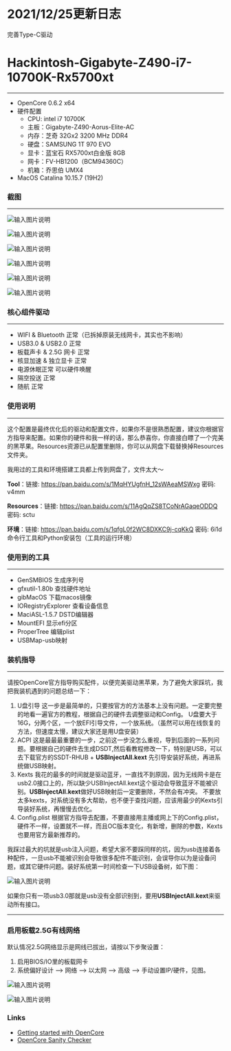 # 2021/12/25更新日志
完善Type-C驱动

# Hackintosh-Gigabyte-Z490-i7-10700K-Rx5700xt
---
- OpenCore 0.6.2 x64
- 硬件配置
    - CPU: intel i7 10700K
    - 主板：Gigabyte-Z490-Aorus-Elite-AC
    - 内存：芝奇 32Gx2 3200 MHz DDR4
    - 硬盘：SAMSUNG 1T 970 EVO
    - 显卡：蓝宝石 RX5700xt白金版 8GB
    - 网卡：FV-HB1200（BCM94360C）
    - 机箱：乔思伯 UMX4
- MacOS Catalina 10.15.7 (19H2)

### 截图
---
![输入图片说明](https://images.gitee.com/uploads/images/2020/1008/170123_3d50685d_608091.jpeg "截屏2020-10-08 15.41.40.jpg")

![输入图片说明](https://images.gitee.com/uploads/images/2020/1008/170135_dda8bfb0_608091.png "截屏2020-10-08 15.41.53.png")

![输入图片说明](https://images.gitee.com/uploads/images/2020/1008/170144_41870432_608091.png "截屏2020-10-08 15.42.05.png")

![输入图片说明](https://images.gitee.com/uploads/images/2020/1008/170152_b8278106_608091.png "截屏2020-10-08 15.42.10.png")

![输入图片说明](https://images.gitee.com/uploads/images/2020/1008/170200_4f99318d_608091.png "截屏2020-10-08 15.42.16.png")

![输入图片说明](https://images.gitee.com/uploads/images/2020/1008/170212_2b7f45d0_608091.png "截屏2020-10-08 16.13.44.png")


### 核心组件驱动
---
- WIFI & Bluetooth 正常（已拆掉原装无线网卡，其实也不影响）
- USB3.0 & USB2.0 正常
- 板载声卡 & 2.5G 网卡 正常
- 核显加速 & 独立显卡 正常
- 电源休眠正常 可以硬件唤醒
- 隔空投送 正常
- 随航 正常

### 使用说明
---
这个配置是最终优化后的驱动和配置文件，如果你不是很熟悉配置，建议你根据官方指导来配置。如果你的硬件和我一样的话，那么恭喜你，你直接白瞟了一个完美的黑苹果。Resources资源已从配置里删除，你可以从网盘下载替换掉Resources文件夹。

我用过的工具和环境搭建工具都上传到网盘了，文件太大～

**Tool**：链接: https://pan.baidu.com/s/1MqHYUgfnH_12sWAeaMSWxg  密码: v4mm

**Resources**：链接: https://pan.baidu.com/s/11AgQqZS8TCoNrAGaqeODDQ  密码: sctu

**环境**：链接: https://pan.baidu.com/s/1qfgL0f2WC8DXKC9j-cqKkQ  密码: 6i1d
 命令行工具和Python安装包（工具的运行环境）


### 使用到的工具
---
- GenSMBIOS 生成序列号
- gfxutil-1.80b 查找硬件地址
- gibMacOS 下载macos镜像
- IORegistryExplorer 查看设备信息
- MaciASL-1.5.7 DSTD编辑器
- MountEFI 显示efi分区
- ProperTree 编辑plist
- USBMap-usb映射

### 装机指导
---
请按OpenCore官方指导购买配件，以便完美驱动黑苹果，为了避免大家踩坑，我把我装机遇到的问题总结一下：

1. U盘引导
    这一步是最简单的，只要按官方的方法基本上没有问题。一定要完整的地看一遍官方的教程，根据自己的硬件去调整驱动和Config。
    U盘要大于16G，分两个区，一个放EFI引导文件，一个放系统。（虽然可以用在线恢复的方法，但速度太慢，建议大家还是用U盘安装）
2. ACPI
    这是最最最重要的一步，之前这一步没怎么重视，导到后面的一系列问题。要根据自己的硬件去生成DSDT,然后看教程修改一下，特别是USB，可以去下载官方的SSDT-RHUB + **USBInjectAll.kext** 先引导安装好系统，再进系统做USB映射。
3. Kexts
    我花的最多的时间就是驱动蓝牙，一直找不到原因，因为无线网卡是在usb2.0接口上的，所以缺少USBInjectAll.kext这个驱动会导致蓝牙不能被识别。**USBInjectAll.kext**做好USB映射后一定要删除，不然会有冲突。
    不要放太多kexts，对系统没有多大帮助，也不便于查找问题，应该用最少的Kexts引导装好系统，再慢慢去优化。
4. Config.plist
    根据官方指导去配置，不要直接用主播或网上下的Config.plist，硬件不一样，设置就不一样，而且OC版本变化，有新增，删除的参数，Kexts也要用官方最新推荐的。
    
我踩过最大的坑就是usb注入问题，希望大家不要踩同样的坑，因为usb连接着各种配件，一旦usb不能被识别会导致很多配件不能识别，会误导你以为是设备问题，或其它硬件问题。装好系统第一时间检查一下USB设备树，如下图：

![输入图片说明](https://images.gitee.com/uploads/images/2020/1008/170547_7500cebe_608091.png "截屏2020-10-08 17.05.02.png")


如果你只有一项usb3.0那就是usb没有全部识别到，要用**USBInjectAll.kext**来驱动所有接口。

---
### 启用板载2.5G有线网络
默认情况2.5G网络显示是网线已拔出，请按以下步聚设置：
1. 启用BIOS/IO里的板载网卡
2. 系统偏好设计 --> 网络 --> 以太网 --> 高级 --> 手动设置IP/硬件，见图。

![输入图片说明](https://images.gitee.com/uploads/images/2020/1010/135939_4a79eefe_608091.png "QQ20201010-134758.png")

![输入图片说明](https://images.gitee.com/uploads/images/2020/1010/135955_4099b700_608091.png "QQ20201010-135400.png")

### Links
- [Getting started with OpenCore](https://dortania.github.io/OpenCore-Install-Guide/prerequisites.html)
- [OpenCore Sanity Checker](https://opencore.slowgeek.com/)

